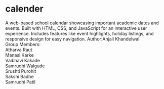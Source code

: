 # calender
A web-based school calendar showcasing important academic dates and events. Built with HTML, CSS, and JavaScript for an interactive user experience. Includes features like event highlights, holiday listings, and responsive design for easy navigation.
Author:Anjali Khandelwal<br>
Group Members:<br>
Atharva Raut<br>
Manasi Karke<br>
Vaibhavi Kakade<br>
Samrudhi Walgude<br>
Srushti Purohit<br>
Sakshi Badhe<br>
Samrudhi Patil<br>
